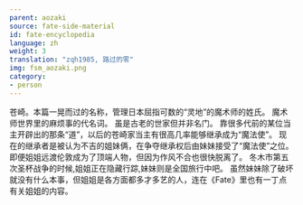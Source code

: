 ```yaml
---
parent: aozaki
source: fate-side-material
id: fate-encyclopedia
language: zh
weight: 3
translation: "zqh1985, 路过的零"
img: fsm_aozaki.png
category:
- person
---
```


苍崎。本篇一晃而过的名称，管理日本屈指可数的“灵地”的魔术师的姓氏。
魔术师世界里的麻烦事的代名词。
虽是古老的世家但并非名门。
靠很多代前的某位当主开辟出的那条“道”，以后的苍崎家当主有很高几率能够继承成为“魔法使”。
现在的继承者是被认为不吉的姐妹俩，在争夺继承权后由妹妹接受了“魔法使”之位。
即便姐姐远渡伦敦成为了顶端人物，但因为作风不合也很快脱离了。
冬木市第五次圣杯战争的时候,姐姐正在隐藏行踪,妹妹则是全国旅行中吧。
虽然妹妹除了破坏就没有什么本事，但姐姐是各方面都多才多艺的人，连在《Fate》里也有一丁点有关姐姐的内容。
